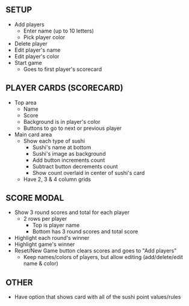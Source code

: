 ## SETUP

- Add players
    - Enter name (up to 10 letters)
    - Pick player color
- Delete player
- Edit player's name
- Edit player's color
- Start game
    - Goes to first player's scorecard

## PLAYER CARDS (SCORECARD)

- Top area
    - Name
    - Score
    - Background is in player's color
    - Buttons to go to next or previous player
- Main card area
    - Show each type of sushi
        - Sushi's name at bottom
        - Sushi's image as background
        - Add button increments count
        - Subtract button decrements count
        - Show count overlaid in center of sushi's card
    - Have 2, 3 & 4 column grids

## SCORE MODAL

- Show 3 round scores and total for each player
    - 2 rows per player
        - Top is player name
        - Bottom has 3 round scores and total score
- Highlight each round's winner
- Highlight game's winner
- Reset/New Game button clears scores and goes to "Add players"
    - Keep names/colors of players, but allow editing (add/delete/edit name & color)

## OTHER

- Have option that shows card with all of the sushi point values/rules